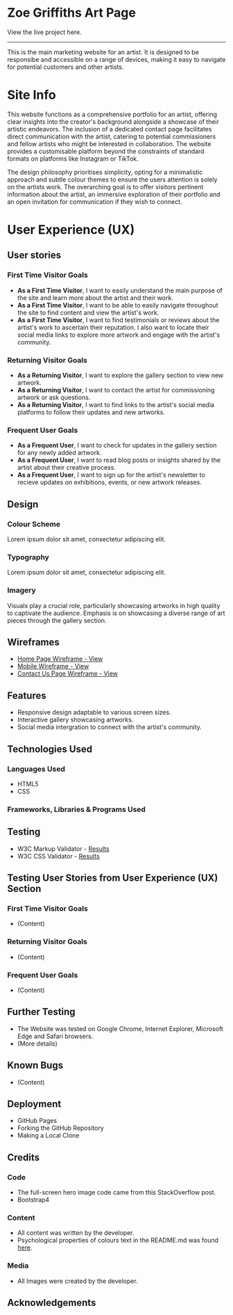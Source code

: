 # Zoe Griffiths Art Page

View the live project here.

---

This is the main marketing website for an artist. It is designed to be responsibe and accessible on a range of devices, making it easy to navigate for potential customers and other artists.

# Site Info

This website functions as a comprehensive portfolio for an artist, offering clear insights into the creator's background alongside a showcase of their artistic endeavors. The inclusion of a dedicated contact page facilitates direct communication with the artist, catering to potential commissioners and fellow artists who might be interested in collaboration. The website provides a customisable platform beyond the constraints of standard formats on platforms like Instagram or TikTok. 

The design philosophy prioritises simplicity, opting for a minimalistic approach and subtle colour themes to ensure the users attention is solely on the artists work. The overarching goal is to offer visitors pertinent information about the artist, an immersive exploration of their portfolio and an open invitation for communication if they wish to connect.


# User Experience (UX)

## User stories

### First Time Visitor Goals

- **As a First Time Visitor**, I want to easily understand the main purpose of the site and learn more about the artist and their work.
- **As a First Time Visitor**, I want to be able to easily navigate throughout the site to find content and view the artist's work.
- **As a First Time Visitor**, I want to find testimonials or reviews about the artist's work to ascertain their reputation. I also want to locate their social media links to explore more artwork and engage with the artist's community.

### Returning Visitor Goals

- **As a Returning Visitor**, I want to explore the gallery section to view new artwork.
- **As a Returning Visitor**, I want to contact the artist for commissioning artwork or ask questions.
- **As a Returning Visitor**, I want to find links to the artist's social media platforms to follow their updates and new artworks.

### Frequent User Goals

- **As a Frequent User**, I want to check for updates in the gallery section for any newly added artwork.
- **As a Frequent User**, I want to read blog posts or insights shared by the artist about their creative process.
- **As a Frequent User**, I want to sign up for the artist's newsletter to recieve updates on exhibitions, events, or new artwork releases.

## Design

### Colour Scheme

Lorem ipsum dolor sit amet, consectetur adipiscing elit.

### Typography

Lorem ipsum dolor sit amet, consectetur adipiscing elit.

### Imagery

Visuals play a crucial role, particularly showcasing artworks in high quality to captivate the audience. Emphasis is on showcasing a diverse range of art pieces through the gallery section.

## Wireframes

- [Home Page Wireframe - View](link)
- [Mobile Wireframe - View](link)
- [Contact Us Page Wireframe - View](link)

## Features

- Responsive design adaptable to various screen sizes.
- Interactive gallery showcasing artworks.
- Social media intergration to connect with the artist's community.

## Technologies Used

### Languages Used

- HTML5
- CSS

### Frameworks, Libraries & Programs Used

## Testing

- W3C Markup Validator - [Results](link)
- W3C CSS Validator - [Results](link)

## Testing User Stories from User Experience (UX) Section

### First Time Visitor Goals

- (Content)

### Returning Visitor Goals

- (Content)

### Frequent User Goals

- (Content)

## Further Testing

- The Website was tested on Google Chrome, Internet Explorer, Microsoft Edge and Safari browsers.
- (More details)

## Known Bugs

- (Content)

## Deployment

- GitHub Pages
- Forking the GitHub Repository
- Making a Local Clone

## Credits

### Code

- The full-screen hero image code came from this StackOverflow post.
- Bootstrap4

### Content

- All content was written by the developer.
- Psychological properties of colours text in the README.md was found [here](link).

### Media

- All Images were created by the developer.

## Acknowledgements
